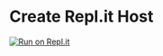 # Create Repl.it Host

[![Run on Repl.it](https://repl.it/badge/github/fainorr/laf_adventure)](https://repl.it/github/fainorr/laf_adventure)
